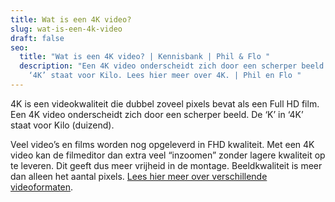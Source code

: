 ```yaml
---
title: Wat is een 4K video?
slug: wat-is-een-4k-video
draft: false
seo:
  title: "Wat is een 4K video? | Kennisbank | Phil & Flo "
  description: "Een 4K video onderscheidt zich door een scherper beeld. De ‘K’ in
    ‘4K’ staat voor Kilo. Lees hier meer over 4K. | Phil en Flo "
---
```

4K is een videokwaliteit die dubbel zoveel pixels bevat als een Full HD film. Een 4K video onderscheidt zich door een scherper beeld. De ‘K’ in ‘4K’ staat voor Kilo (duizend). 

Veel video’s en films worden nog opgeleverd in FHD kwaliteit. Met een 4K video kan de filmeditor dan extra veel “inzoomen” zonder lagere kwaliteit op te leveren. Dit geeft dus meer vrijheid in de montage. Beeldkwaliteit is meer dan alleen het aantal pixels. [Lees hier meer over verschillende videoformaten](https://www.philenflo.nl/kennisbank/wat-is-het-beste-video-formaat/).
